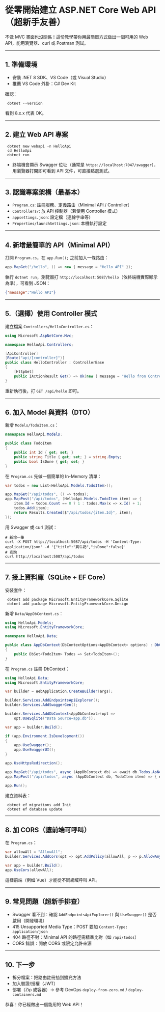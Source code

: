 # 從零開始建立 ASP.NET Core Web API（超新手友善）

不做 MVC 畫面也沒關係！這份教學帶你用最簡單方式做出一個可用的 Web API，能用瀏覽器、curl 或 Postman 測試。

---

## 1. 準備環境
- 安裝 .NET 8 SDK、VS Code（或 Visual Studio）
- 推薦 VS Code 外掛：C# Dev Kit

確認：
```
 dotnet --version
```
看到 8.x.x 代表 OK。

---

## 2. 建立 Web API 專案
```
 dotnet new webapi -n HelloApi
 cd HelloApi
 dotnet run
```
- 終端機會顯示 Swagger 位址（通常是 `https://localhost:7047/swagger`），用瀏覽器打開即可看到 API 文件，可直接點選測試。

---

## 3. 認識專案架構（最基本）
- `Program.cs`: 註冊服務、定義路由（Minimal API / Controller）
- `Controllers/`: 放 API 控制器（若使用 Controller 模式）
- `appsettings.json`: 設定檔（連線字串等）
- `Properties/launchSettings.json`: 本機執行設定

---

## 4. 新增最簡單的 API（Minimal API）
打開 `Program.cs`，在 `app.Run();` 之前加入一條路由：
```csharp
app.MapGet("/hello", () => new { message = "Hello API" });
```
執行 `dotnet run`，瀏覽器打 `http://localhost:5087/hello`（依終端機實際顯示為準），可看到 JSON：
```json
{"message":"Hello API"}
```

---

## 5.（選擇）使用 Controller 模式
建立檔案 `Controllers/HelloController.cs`：
```csharp
using Microsoft.AspNetCore.Mvc;

namespace HelloApi.Controllers;

[ApiController]
[Route("api/[controller]")]
public class HelloController : ControllerBase
{
    [HttpGet]
    public IActionResult Get() => Ok(new { message = "Hello from Controller" });
}
```
重新執行後，打 `GET /api/hello` 即可。

---

## 6. 加入 Model 與資料（DTO）
新增 `Models/TodoItem.cs`：
```csharp
namespace HelloApi.Models;

public class TodoItem
{
    public int Id { get; set; }
    public string Title { get; set; } = string.Empty;
    public bool IsDone { get; set; }
}
```

在 `Program.cs` 先做一個簡單的 In-Memory 清單：
```csharp
var todos = new List<HelloApi.Models.TodoItem>();

app.MapGet("/api/todos", () => todos);
app.MapPost("/api/todos", (HelloApi.Models.TodoItem item) => { 
    item.Id = todos.Count == 0 ? 1 : todos.Max(x => x.Id) + 1; 
    todos.Add(item); 
    return Results.Created($"/api/todos/{item.Id}", item); 
});
```
用 Swagger 或 curl 測試：
```
# 新增一筆
curl -X POST http://localhost:5087/api/todos -H 'Content-Type: application/json' -d '{"title":"買牛奶","isDone":false}'
# 查詢
curl http://localhost:5087/api/todos
```

---

## 7. 接上資料庫（SQLite + EF Core）
安裝套件：
```
 dotnet add package Microsoft.EntityFrameworkCore.Sqlite
 dotnet add package Microsoft.EntityFrameworkCore.Design
```
新增 `Data/AppDbContext.cs`：
```csharp
using HelloApi.Models;
using Microsoft.EntityFrameworkCore;

namespace HelloApi.Data;

public class AppDbContext(DbContextOptions<AppDbContext> options) : DbContext(options)
{
    public DbSet<TodoItem> Todos => Set<TodoItem>();
}
```
在 `Program.cs` 註冊 DbContext：
```csharp
using HelloApi.Data;
using Microsoft.EntityFrameworkCore;

var builder = WebApplication.CreateBuilder(args);

builder.Services.AddEndpointsApiExplorer();
builder.Services.AddSwaggerGen();

builder.Services.AddDbContext<AppDbContext>(opt =>
    opt.UseSqlite("Data Source=app.db"));

var app = builder.Build();

if (app.Environment.IsDevelopment())
{
    app.UseSwagger();
    app.UseSwaggerUI();
}

app.UseHttpsRedirection();

app.MapGet("/api/todos", async (AppDbContext db) => await db.Todos.AsNoTracking().ToListAsync());
app.MapPost("/api/todos", async (AppDbContext db, TodoItem item) => { db.Add(item); await db.SaveChangesAsync(); return Results.Created($"/api/todos/{item.Id}", item); });

app.Run();
```
建立資料表：
```
 dotnet ef migrations add Init
 dotnet ef database update
```

---

## 8. 加 CORS（讓前端可呼叫）
在 `Program.cs`：
```csharp
var allowAll = "AllowAll";
builder.Services.AddCors(opt => opt.AddPolicy(allowAll, p => p.AllowAnyOrigin().AllowAnyHeader().AllowAnyMethod()));

var app = builder.Build();
app.UseCors(allowAll);
```
這樣前端（例如 Vue）才能從不同網域呼叫 API。

---

## 9. 常見問題（超新手排查）
- Swagger 看不到：確認 `AddEndpointsApiExplorer()` 與 `UseSwagger()` 是否啟用（開發環境）
- 415 Unsupported Media Type：POST 要加 `Content-Type: application/json`
- 404 路徑不對：Minimal API 的路徑需精準比對（如 `/api/todos`）
- CORS 錯誤：開放 CORS 或限定允許來源

---

## 10. 下一步
- 拆分檔案：把路由註冊抽到擴充方法
- 加入驗證/授權（JWT）
- 部署（Zip 或容器）→ 參考 DevOps `deploy-from-zero.md` / `deploy-containers.md`

恭喜！你已經做出一個能用的 Web API！

